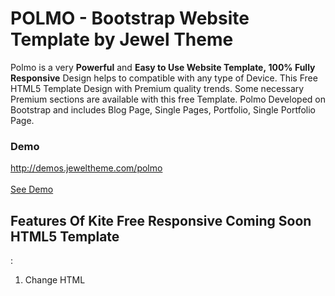 
<h1>POLMO - Bootstrap Website Template by Jewel Theme</h1>

Polmo is a very <strong>Powerful</strong> and <strong>Easy to Use Website Template, 100% Fully Responsive</strong> Design helps to compatible with any type of Device. This Free HTML5 Template Design with Premium quality trends. Some necessary Premium sections are available with this free Template. Polmo Developed on Bootstrap and includes Blog Page, Single Pages, Portfolio, Single Portfolio Page. <br/>

<h3>Demo</h3>

<a href="http://demos.jeweltheme.com/polmo">http://demos.jeweltheme.com/polmo</a>
<br/>
<br/>
<a href="http://demos.jeweltheme.com/kite/">See Demo</a>
<br/>
<h2>Features Of Kite Free Responsive Coming Soon HTML5 Template</h2> :
<ol>
<li>Change HTML <title> tag according to your site name</li>
<li>Place files on your web server / upload to hosting provider</li>
<li>Retina Ready</li>
<li>Cross Browser Support</li>
<li>Customize as needed / change favicon.ico</li>
<li>W3C validate HTML & CSS</li>
<li>Countdown</li>
<li>Animate CSS</li>
<li>Ajax Subscribe and Contact Form(PHP file included for Development)</li>
<li>Well Structured and Commented code</li>
<li>Full screen and Parallax Background</li>
<li>Font Awesome</li>
</ol>

-Designed by <a href="http://themeforest.net/user/bigpsfan">Bigpsfan</a> and Developed by <a href="http://jeweltheme.com">Jewel Theme</a>

